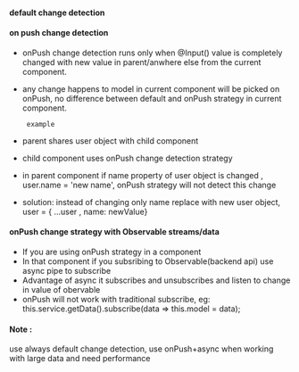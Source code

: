 #### default change detection

####  on push change detection

- onPush change detection runs only when @Input() value is completely changed with new value in parent/anwhere else from the current component.  
- any change happens to model in current component will be picked on onPush, no difference between default and onPush strategy in current component.  
       
       example
- parent shares user object with child component
- child component uses onPush change detection strategy
- in parent component if name property of user object is changed , user.name = 'new name', onPush strategy will not detect this change
- solution: instead of changing only name replace with new user object, user = { ...user , name: newValue} 


#### onPush change strategy with Observable streams/data


- If you are using onPush strategy in a component
- In that component if you subsribing to Observable(backend api) use async pipe to subscribe 
- Advantage of async it subscribes and unsubscribes and listen to change in value of obervable
- onPush will not work with traditional subscribe, eg: this.service.getData().subscribe(data => this.model = data); 	


#### Note : 

use always default change detection, use onPush+async when working with large data and need performance
